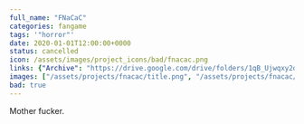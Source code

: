 ```yaml
---
full_name: "FNaCaC"
categories: fangame
tags: '"horror"'
date: 2020-01-01T12:00:00+0000
status: cancelled
icon: /assets/images/project_icons/bad/fnacac.png
links: {"Archive": "https://drive.google.com/drive/folders/1qB_Ujwqxy2dyIM-dFEXYGVVRJHQa5AbL?usp=share_link"}
images: ["/assets/projects/fnacac/title.png", "/assets/projects/fnacac/gameplay1.png", "/assets/projects/fnacac/gameplay2.png", "/assets/projects/fnacac/gameplay3.png"]
bad: true
---
```


Mother fucker.